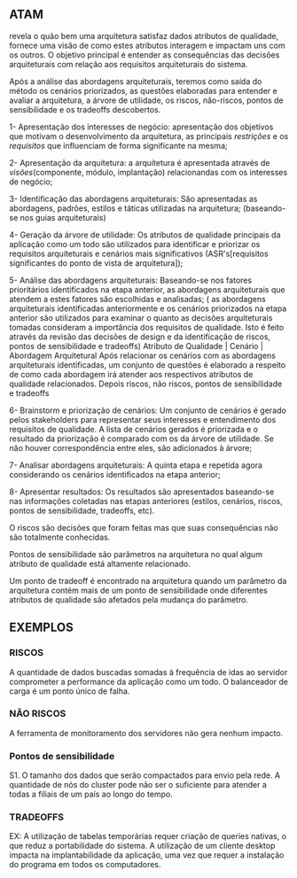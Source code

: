  ## ATAM
 
 revela o quão bem uma arquitetura satisfaz dados atributos de qualidade,
  fornece uma visão de como estes atributos interagem e impactam uns com os outros.
  O objetivo principal é entender as consequências das decisões arquiteturais com relação aos requisitos arquiteturais do sistema.

 Após a análise das abordagens arquiteturais, teremos como saída do método os cenários priorizados, as questões elaboradas para entender e avaliar a arquitetura, a árvore de utilidade, os riscos, não-riscos, pontos de sensibilidade e os tradeoffs descobertos.

 1- Apresentação dos interesses de negócio: apresentação dos objetivos que motivam o desenvolvimento da arquitetura, as principais _restrições_ e os _requisitos_ que influenciam de forma significante na mesma;

 2- Apresentação da arquitetura: a arquitetura é apresentada através de _visões_(componente, módulo, implantação) relacionandas com os interesses de negócio; 

 3- Identificação das abordagens arquiteturais: São apresentadas as abordagens, padrões, estilos e táticas utilizadas na arquitetura; (baseando-se nos guias arquiteturais)

 4- Geração da árvore de utilidade: Os atributos de qualidade principais da aplicação como um todo são utilizados para identificar e priorizar os requisitos arquiteturais e cenários mais significativos (ASR's[requisitos significantes do ponto de vista de arquitetura]);

 5- Análise das abordagens arquiteturais: Baseando-se nos fatores prioritários identificados na etapa anterior, as abordagens arquiteturais que atendem a estes fatores são escolhidas e analisadas; ( as abordagens arquiteturais identificadas anteriormente e os cenários priorizados na etapa anterior são utilizados para examinar o quanto as decisões arquiteturais tomadas consideram a importância dos requisitos de qualidade. Isto é feito através da revisão das decisões de design e da identificação de riscos, pontos de sensibilidade e tradeoffs) Atributo de Qualidade | Cenário | Abordagem Arquitetural
 Após relacionar os cenários com as abordagens arquiteturais identificadas, um
conjunto de questões é elaborado a respeito de como cada abordagem irá atender aos respectivos atributos de qualidade relacionados.
Depois riscos, não riscos, pontos de sensibilidade e tradeoffs

 6- Brainstorm e priorização de cenários: Um conjunto de cenários é gerado pelos stakeholders para representar seus interesses e entendimento dos requisitos de qualidade. A lista de cenários gerados é priorizada e o resultado da priorização é comparado com os da árvore de utilidade. Se não houver correspondência entre eles, são adicionados à árvore;

 7- Analisar abordagens arquiteturais: A quinta etapa e repetida agora considerando os cenários identificados na etapa anterior;

 8- Apresentar resultados: Os resultados são apresentados baseando-se nas informações coletadas nas etapas anteriores (estilos, cenários, riscos, pontos de sensibilidade, tradeoffs, etc).

 O riscos são decisões que foram feitas mas que suas consequências não são totalmente conhecidas.

Pontos de sensibilidade são parâmetros na arquitetura no qual algum atributo de qualidade está altamente relacionado.

Um ponto de tradeoff é encontrado na arquitetura quando um parâmetro da arquitetura contém mais de um ponto de sensibilidade onde diferentes atributos de qualidade são afetados pela mudança do parâmetro.


## EXEMPLOS

### RISCOS
A quantidade de dados buscadas somadas à frequência de idas ao servidor comprometer a performance da aplicação como um todo.
O balanceador de carga é um ponto único de falha.

### NÃO RISCOS
A ferramenta de monitoramento dos servidores não gera nenhum impacto.

### Pontos de sensibilidade
S1. O tamanho dos dados que serão compactados para envio pela rede.
A quantidade de nós do cluster pode não ser o suficiente para atender a todas a filiais de um país ao longo do tempo.

### TRADEOFFS 
 EX: A utilização de tabelas temporárias requer criação de queries nativas, o que reduz a portabilidade do sistema.
 A utilização de um cliente desktop impacta na implantabilidade da aplicação, uma vez que requer a instalação do programa em todos os computadores.
